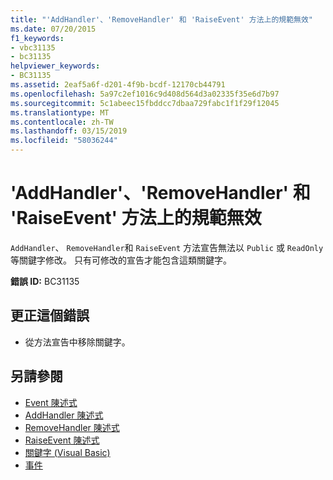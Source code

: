 ```yaml
---
title: "'AddHandler'、'RemoveHandler' 和 'RaiseEvent' 方法上的規範無效"
ms.date: 07/20/2015
f1_keywords:
- vbc31135
- bc31135
helpviewer_keywords:
- BC31135
ms.assetid: 2eaf5a6f-d201-4f9b-bcdf-12170cb44791
ms.openlocfilehash: 5a97c2ef1016c9d408d564d3a02335f35e6d7b97
ms.sourcegitcommit: 5c1abeec15fbddcc7dbaa729fabc1f1f29f12045
ms.translationtype: MT
ms.contentlocale: zh-TW
ms.lasthandoff: 03/15/2019
ms.locfileid: "58036244"
---
```

# <a name="specifiers-are-not-valid-on-addhandler-removehandler-and-raiseevent-methods"></a>'AddHandler'、'RemoveHandler' 和 'RaiseEvent' 方法上的規範無效
`AddHandler`、 `RemoveHandler`和 `RaiseEvent` 方法宣告無法以 `Public` 或 `ReadOnly`等關鍵字修改。 只有可修改的宣告才能包含這類關鍵字。  
  
 **錯誤 ID:** BC31135  
  
## <a name="to-correct-this-error"></a>更正這個錯誤  
  
-   從方法宣告中移除關鍵字。  
  
## <a name="see-also"></a>另請參閱

- [Event 陳述式](../../visual-basic/language-reference/statements/event-statement.md)
- [AddHandler 陳述式](~/docs/visual-basic/language-reference/statements/addhandler-statement.md)
- [RemoveHandler 陳述式](~/docs/visual-basic/language-reference/statements/removehandler-statement.md)
- [RaiseEvent 陳述式](~/docs/visual-basic/language-reference/statements/raiseevent-statement.md)
- [關鍵字 (Visual Basic)](~/docs/visual-basic/language-reference/keywords/index.md)
- [事件](../../visual-basic/programming-guide/language-features/events/index.md)
